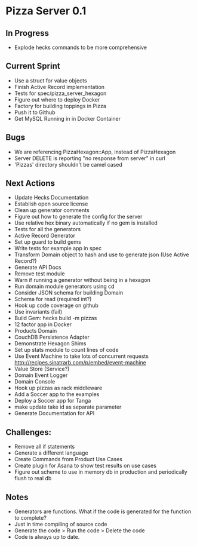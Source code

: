 # Pizza Server 0.1

## In Progress
* Explode hecks commands to be more comprehensive

## Current Sprint
* Use a struct for value objects
* Finish Active Record implementation
* Tests for spec/pizza_server_hexagon
* Figure out where to deploy Docker
* Factory for building toppings in Pizza
* Push it to Github
* Get MySQL Running in in Docker Container

## Bugs
* We are referencing PizzaHexagon::App, instead of PizzaHexagon
* Server DELETE is reporting "no response from server" in curl
* 'Pizzas' directory shouldn't be camel cased

## Next Actions
* Update Hecks Documentation
* Establish open source license
* Clean up generator comments
* Figure out how to generate the config for the server
* Use relative hex binary automatically if no gem is installed
* Tests for all the generators
* Active Record Generator
* Set up guard to build gems
* Write tests for example app in spec
* Transform Domain object to hash and use to generate json (Use Active Record?)
* Generate API Docs
* Remove test module
* Warn if running a generator without being in a hexagon
* Run domain module generators using cd
* Consider JSON schema for building Domain
* Schema for read (required int?)
* Hook up code coverage on github
* Use invariants (fail)
* Build Gem: hecks build -m pizzas
* 12 factor app in Docker
* Products Domain
* CouchDB Persistence Adapter
* Demonstrate Hexagon Shims
* Set up stats module to count lines of code
* Use Event Machine to take lots of concurrent requests http://recipes.sinatrarb.com/p/embed/event-machine
* Value Store (Service?)
* Domain Event Logger
* Domain Console
* Hook up pizzas as rack middleware
* Add a Soccer app to the examples
* Deploy a Soccer app for Tanga
* make update take id as separate parameter
* Generate Documentation for API

## Challenges:
* Remove all if statements
* Generate a different language
* Create Commands from Product Use Cases
* Create plugin for Asana to show test results on use cases
* Figure out scheme to use in memory db in production and periodically flush to real db

## Notes
* Generators are functions.  What if the code is generated for the function to complete?
* Just in time compiling of source code
* Generate the code > Run the code > Delete the code
* Code is always up to date.
